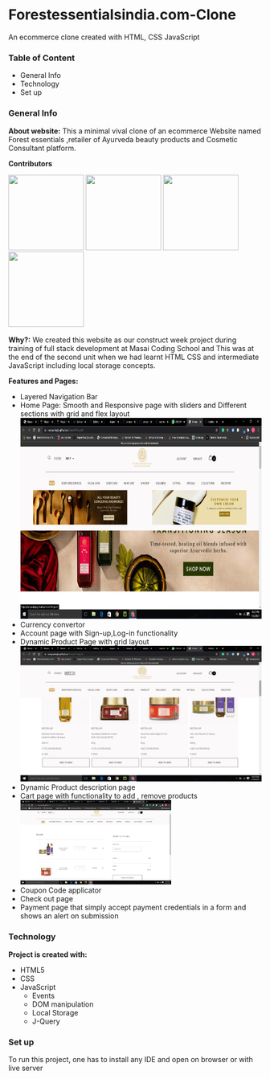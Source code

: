 



<h1>Forestessentialsindia.com-Clone</h1>
<p>An ecommerce clone created with HTML, CSS JavaScript</p>

<h3>Table of Content</h3>
<ul>
<li>General Info</li>
<li>Technology</li>
<li>	Set up</li>

</ul>



<h3>General Info</h3>
<p><strong>About website:</strong> This a minimal vival clone of an ecommerce Website named Forest essentials ,retailer of Ayurveda beauty products and Cosmetic Consultant platform.</p>

<p><strong>Contributors</strong></p>
<div width='600px'>
    <span> <a href='https://github.com/iampankajk'><img src='https://avatars.githubusercontent.com/u/15192824?v=4' height='150px', width='150px'></a></span>
    <span> <a href='https://github.com/bobbymore2025'><img src='https://avatars.githubusercontent.com/u/88192206?v=4' height='150px', width='150px'></a></span>
    <span> <a href='https://github.com/basilaslam'><img src='https://avatars.githubusercontent.com/u/64439076?v=4' height='150px', width='150px'></a></span>
    <span> <a href='https://github.com/swarnikaraj'><img src='https://avatars.githubusercontent.com/u/84506563?v=4' height='150px', width='150px'></a></span>
 
 
    


</div>

<p><strong>Why?:</strong> We created this website as our construct week project during training of full stack development at Masai Coding School and This was at the end of the second unit when we had learnt HTML CSS and intermediate JavaScript including local storage concepts.</p>

<strong>Features and Pages:</strong>
<ul>

<li>Layered Navigation Bar
    
    
</li>
<li>Home Page: Smooth and Responsive page with sliders and Different sections with grid and flex layout <img src='https://github.com/iampankajk/Forest-Project/blob/main/images/Screenshot%20(143).png' height='400px' ,width='300px'></li>
<li>	Currency convertor</li>
<li>	Account page with Sign-up,Log-in functionality</li>
<li>Dynamic Product Page with grid layout<img src='https://github.com/iampankajk/Forest-Project/blob/main/images/Screenshot%20(144).png'  ,width='300px' ></li>
<li>Dynamic Product description page</li>
<li>Cart page with functionality to add , remove products<img src='https://github.com/iampankajk/Forest-Project/blob/main/images/Screenshot%20(147).png' width='300px',height='200px'></li>
<li>Coupon Code applicator</li>
<li>Check out page</li>
<li>Payment page that simply accept payment credentials in a form and shows an alert on submission</li>

</ul>

<h3>Technology</h3>
<p><strong>Project is created with:</strong></p>

<ul>
<li>HTML5</li>
<li>CSS</li>
<li>JavaScript
<ul>
    <li>Events </li>
    <li> DOM manipulation</li>
<li>Local Storage</li>
<li> J-Query</li>
</ul>
</li>

 </ul>       

<h3> Set up</h3>
 <p>To run this project, one has to install any IDE and open on browser or with live server</p>


